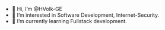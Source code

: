 - 👋 Hi, I’m @HVolk-GE
- 👀 I’m interested in Software Development, Internet-Security.
- 🌱 I’m currently learning Fullstack development.

<!---
HVolk-GE/HVolk-GE is a ✨ special ✨ repository because its `README.md` (this file) appears on your GitHub profile.
You can click the Preview link to take a look at your changes.
--->
